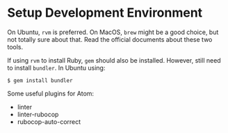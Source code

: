 # Setup Development Environment

On Ubuntu, `rvm` is preferred. On MacOS, `brew` might be a good choice, but not totally sure about that. Read the official documents about these two tools.

If using `rvm` to install Ruby, `gem` should also be installed. However, still need to install `bundler`. In Ubuntu using:

```shell
$ gem install bundler
```

Some useful plugins for Atom:
* linter
* linter-rubocop
* rubocop-auto-correct
